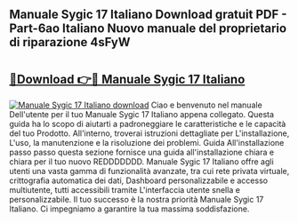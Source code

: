 ## Manuale Sygic 17 Italiano Download gratuit PDF - Part-6ao Italiano Nuovo manuale del proprietario di riparazione 4sFyW

# <h2><a href="http://dfav343.blite.top/?on=Manuale+Sygic+17+Italiano">🔗Download 👉🔴 Manuale Sygic 17 Italiano</a></h2>

[![Manuale Sygic 17 Italiano download](https://i.imgur.com/lujVjoI.png)](http://dfav343.blite.top/?on=Manuale+Sygic+17+Italiano)
Ciao e benvenuto nel manuale Dell'utente per il tuo Manuale Sygic 17 Italiano appena collegato. Questa guida ha lo scopo di aiutarti a padroneggiare le caratteristiche e le capacità del tuo Prodotto. All'interno, troverai istruzioni dettagliate per L'installazione, L'uso, la manutenzione e la risoluzione dei problemi. Guida All'installazione passo passo questa sezione fornisce una guida all'installazione chiara e chiara per il tuo nuovo REDDDDDDD. Manuale Sygic 17 Italiano offre agli utenti una vasta gamma di funzionalità avanzate, tra cui rete privata virtuale, crittografia automatica dei dati, Dashboard personalizzabile e accesso multiutente, tutti accessibili tramite L'interfaccia utente snella e personalizzabile. Il tuo successo è la nostra priorità Manuale Sygic 17 Italiano. Ci impegniamo a garantire la tua massima soddisfazione.
